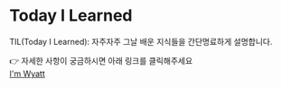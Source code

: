 # Today I Learned 
TIL(Today I Learned): 자주자주 그날 배운 지식들을 간단명료하게 설명합니다.

👉 자세한 사항이 궁금하시면 아래 링크를 클릭해주세요 \
[I'm Wyatt](https://www.notion.so/fc21d5e0ee1049379f4cc64461f222a4?v=8476b44a990b4a90985299db2a7ca24f)
